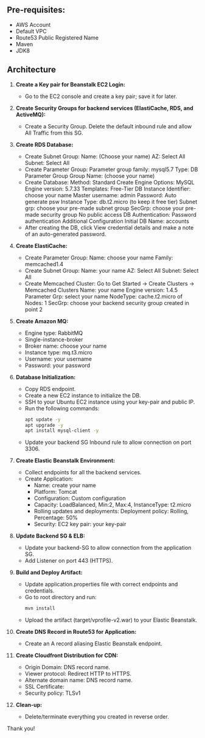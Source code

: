 ## Pre-requisites:

- AWS Account
- Default VPC
- Route53 Public Registered Name
- Maven
- JDK8

## Architecture

1. **Create a Key pair for Beanstalk EC2 Login:**
    - Go to the EC2 console and create a key pair; save it for later.

2. **Create Security Groups for backend services (ElastiCache, RDS, and ActiveMQ):**
    - Create a Security Group. Delete the default inbound rule and allow All Traffic from this SG.

3. **Create RDS Database:**
    - Create Subnet Group:
      Name: (Choose your name)
      AZ: Select All
      Subnet: Select All
    - Create Parameter Group:
      Parameter group family: mysql5.7
      Type: DB Parameter Group
      Group Name: (choose your name)
    - Create Database:
      Method: Standard Create
      Engine Options: MySQL
      Engine version: 5.7.33
      Templates: Free-Tier
      DB Instance Identifier: choose your name
      Master username: admin
      Password: Auto generate psw
      Instance Type: db.t2.micro (to keep it free tier)
      Subnet grp: choose your pre-made subnet group
      SecGrp:  choose your pre-made security group 
      No public access
      DB Authentication: Password authentication
      Additional Configuration
      Initial DB Name: accounts
    - After creating the DB, click View credential details and make a note of an auto-generated password.

4. **Create ElastiCache:**
    - Create Parameter Group:
      Name: choose your name
      Family: memcached1.4
    - Create Subnet Group:
      Name: your name
      AZ: Select All
      Subnet: Select All
    - Create Memcached Cluster:
      Go to Get Started -> Create Clusters -> Memcached Clusters
      Name: your name
      Engine version: 1.4.5
      Parameter Grp: select your name
      NodeType: cache.t2.micro
      of Nodes: 1
      SecGrp: choose your backend security group created in point 2

5. **Create Amazon MQ:**
    - Engine type: RabbitMQ
    - Single-instance-broker
    - Broker name: choose your name
    - Instance type: mq.t3.micro
    - Username: your username
    - Password: your password

6. **Database Initialization:**
    - Copy RDS endpoint.
    - Create a new EC2 instance to initialize the DB.
    - SSH to your Ubuntu EC2 instance using your key-pair and public IP.
    - Run the following commands:
        ```sh
        apt update -y
        apt upgrade -y
        apt install mysql-client -y
        ```
    - Update your backend SG Inbound rule to allow connection on port 3306.

7. **Create Elastic Beanstalk Environment:**
    - Collect endpoints for all the backend services.
    - Create Application:
        - Name: create your name 
        - Platform: Tomcat
        - Configuration: Custom configuration
        - Capacity: LoadBalanced, Min:2, Max:4, InstanceType: t2.micro
        - Rolling updates and deployments: Deployment policy: Rolling, Percentage: 50%
        - Security: EC2 key pair: your key-pair

8. **Update Backend SG & ELB:**
    - Update your backend-SG to allow connection from the application SG.
    - Add Listener on port 443 (HTTPS).

9. **Build and Deploy Artifact:**
    - Update application.properties file with correct endpoints and credentials.
    - Go to root directory and run:
        ```sh
        mvn install
        ```
    - Upload the artifact (target/vprofile-v2.war) to your Elastic Beanstalk.

10. **Create DNS Record in Route53 for Application:**
    - Create an A record aliasing Elastic Beanstalk endpoint.

11. **Create Cloudfront Distribution for CDN:**
    - Origin Domain: DNS record name.
    - Viewer protocol: Redirect HTTP to HTTPS.
    - Alternate domain name: DNS record name.
    - SSL Certificate: 
    - Security policy: TLSv1

12. **Clean-up:**
    - Delete/terminate everything you created in reverse order.
    
Thank you!
